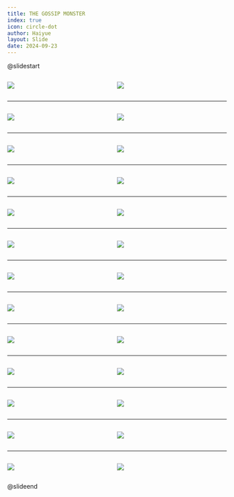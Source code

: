```yaml
---
title: THE GOSSIP MONSTER
index: true
icon: circle-dot
author: Haiyue
layout: Slide
date: 2024-09-23
---
```

 
@slidestart

<div style="display:flex">
<div style="flex:1">

![](/reading/english/Level-V/THE%20GOSSIP%20MONSTER/001.webp)
</div>
<div style="flex:1">

![](/reading/english/Level-V/THE%20GOSSIP%20MONSTER/002.webp)
</div>
</div>

---

<div style="display:flex">
<div style="flex:1">

![](/reading/english/Level-V/THE%20GOSSIP%20MONSTER/003.webp)
</div>
<div style="flex:1">

![](/reading/english/Level-V/THE%20GOSSIP%20MONSTER/004.webp)
</div>
</div>

---

<div style="display:flex">
<div style="flex:1">

![](/reading/english/Level-V/THE%20GOSSIP%20MONSTER/005.webp)
</div>
<div style="flex:1">

![](/reading/english/Level-V/THE%20GOSSIP%20MONSTER/006.webp)
</div>
</div>

---

<div style="display:flex">
<div style="flex:1">

![](/reading/english/Level-V/THE%20GOSSIP%20MONSTER/007.webp)
</div>
<div style="flex:1">

![](/reading/english/Level-V/THE%20GOSSIP%20MONSTER/008.webp)
</div>
</div>

---

<div style="display:flex">
<div style="flex:1">

![](/reading/english/Level-V/THE%20GOSSIP%20MONSTER/009.webp)
</div>
<div style="flex:1">

![](/reading/english/Level-V/THE%20GOSSIP%20MONSTER/010.webp)
</div>
</div>

---

<div style="display:flex">
<div style="flex:1">

![](/reading/english/Level-V/THE%20GOSSIP%20MONSTER/011.webp)
</div>
<div style="flex:1">

![](/reading/english/Level-V/THE%20GOSSIP%20MONSTER/012.webp)
</div>
</div>

---

<div style="display:flex">
<div style="flex:1">

![](/reading/english/Level-V/THE%20GOSSIP%20MONSTER/013.webp)
</div>
<div style="flex:1">

![](/reading/english/Level-V/THE%20GOSSIP%20MONSTER/014.webp)
</div>
</div>

---

<div style="display:flex">
<div style="flex:1">

![](/reading/english/Level-V/THE%20GOSSIP%20MONSTER/015.webp)
</div>
<div style="flex:1">

![](/reading/english/Level-V/THE%20GOSSIP%20MONSTER/016.webp)
</div>
</div>

---

<div style="display:flex">
<div style="flex:1">

![](/reading/english/Level-V/THE%20GOSSIP%20MONSTER/017.webp)
</div>
<div style="flex:1">

![](/reading/english/Level-V/THE%20GOSSIP%20MONSTER/018.webp)
</div>
</div>

---

<div style="display:flex">
<div style="flex:1">

![](/reading/english/Level-V/THE%20GOSSIP%20MONSTER/019.webp)
</div>
<div style="flex:1">

![](/reading/english/Level-V/THE%20GOSSIP%20MONSTER/020.webp)
</div>
</div>

---

<div style="display:flex">
<div style="flex:1">

![](/reading/english/Level-V/THE%20GOSSIP%20MONSTER/021.webp)
</div>
<div style="flex:1">

![](/reading/english/Level-V/THE%20GOSSIP%20MONSTER/022.webp)
</div>
</div>

---

<div style="display:flex">
<div style="flex:1">

![](/reading/english/Level-V/THE%20GOSSIP%20MONSTER/023.webp)
</div>
<div style="flex:1">

![](/reading/english/Level-V/THE%20GOSSIP%20MONSTER/024.webp)
</div>
</div>

---

<div style="display:flex">
<div style="flex:1">

![](/reading/english/Level-V/THE%20GOSSIP%20MONSTER/025.webp)
</div>
<div style="flex:1">

![](/reading/english/Level-V/THE%20GOSSIP%20MONSTER/026.webp)
</div>
</div>

@slideend